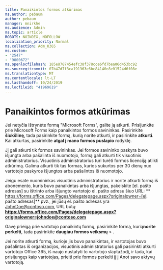 ```yaml
---
title: Panaikintos formos atkūrimas
ms.author: pebaum
author: pebaum
manager: mnirkhe
ms.audience: Admin
ms.topic: article
ROBOTS: NOINDEX, NOFOLLOW
localization_priority: Normal
ms.collection: Adm_O365
ms.custom:
- "2547"
- "9000672"
ms.openlocfilehash: 185e8787454efc38f378cce6fd7bea06d453bc92
ms.sourcegitcommit: 07b47d7f3ca191363e6bc84140e8e01524d6f08e
ms.translationtype: MT
ms.contentlocale: lt-LT
ms.lasthandoff: 10/24/2019
ms.locfileid: "41969619"
---
```

# <a name="restore-a-deleted-form"></a>Panaikintos formos atkūrimas

Jei netyčia ištrynėte formą "Microsoft Forms", galite ją atkurti. Prisijunkite prie Microsoft Forms kaip panaikintos formos savininkas. Pasirinkite **šiukšlinę**, tada pasirinkite formą, kurią norite atkurti, ir pasirinkite **atkurti**. Kai atkurtas, pasirinkite **atgal į mano formos puslapio** rodyklę.

Jį gali atkurti tik formos savininkas. Jei formos savininko paskyra buvo išjungta arba pašalinta iš nuomotojo, formą gali atkurti tik visuotinis administratorius. Visuotinis administratorius turi turėti formos licenciją atlikti atkūrimą. Galima atkurti tik tas formas, kurios sukurtos per 30 dienų nuo vartotojo paskyros išjungtos arba pašalintos iš nuomotojo.

Jeigu esate nuomininkas visuotinis administratorius ir norite atkurti formą iš abonemento, kuris buvo panaikintas arba išjungtas, pakeiskite [el. pašto adresas] su ištrinto arba išjungto vartotojo el. pašto adresu šiuo URL: ** https://forms.office.com/Pages/delegatepage.aspx?originalowner=[el. pašto adresas]** pvz., jei jūsų el. pašto adresas yra JohnDoe@contoso.com, URL būtų: **https://forms.office.com/Pages/delegatepage.aspx?originalowner=johndoe@contoso.com** 

Gavę prieigą prie vartotojo panaikintų formų, pasirinkite formą, kurią**norite perkelti,** tada pasirinkite **daugiau formos veiksmų** > .

Jei norite atkurti formą, kurioje jis buvo panaikintas, ir vartotojas buvo pašalintas iš organizacijos, visuotinis administratorius gali pasirinkti atkurti vartotojo Office 365, iš naujo nustatyti to vartotojo slaptažodį, ir tada, kai prisijungęs kaip vartotojas, prieiti prie formos perkelti jį į Anot savo aktyvų vartotoją. 